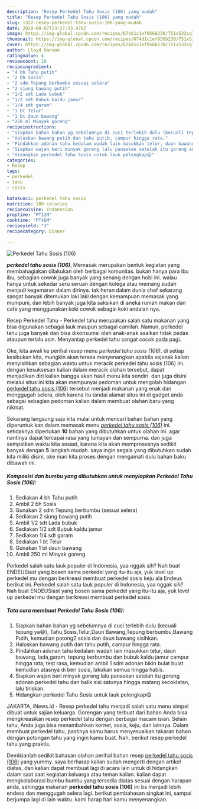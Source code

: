 ```yaml
---
description: "Resep Perkedel Tahu Sosis (106) yang mudah"
title: "Resep Perkedel Tahu Sosis (106) yang mudah"
slug: 1322-resep-perkedel-tahu-sosis-106-yang-mudah
date: 2020-08-07T23:27:53.476Z
image: https://img-global.cpcdn.com/recipes/674d1c1ef956b230/751x532cq70/perkedel-tahu-sosis-106-foto-resep-utama.jpg
thumbnail: https://img-global.cpcdn.com/recipes/674d1c1ef956b230/751x532cq70/perkedel-tahu-sosis-106-foto-resep-utama.jpg
cover: https://img-global.cpcdn.com/recipes/674d1c1ef956b230/751x532cq70/perkedel-tahu-sosis-106-foto-resep-utama.jpg
author: Lloyd Hanson
ratingvalue: 4
reviewcount: 10
recipeingredient:
- "4 bh Tahu putih"
- "2 bh Sosis"
- "2 sdm Tepung berbumbu sesuai selera"
- "2 siung bawang putih"
- "1/2 sdt Lada bubuk"
- "1/2 sdt Bubuk kaldu jamur"
- "1/4 sdt garam"
- "1 bt Telur"
- "1 bt daun bawang"
- "250 ml Minyak goreng"
recipeinstructions:
- "Siapkan bahan bahan yg sebelumnya di cuci terlebih dulu (kecuali tepung ya😄), Tahu,Sosis,Telur,Daun Bawang,Tepung berbumbu,Bawang Putih, kemudian potong2 sosis dan daun bawang sisihkan."
- "Haluskan bawang putih dan tahu putih, campur hingga rata."
- "Pindahkan adonan tahu kedalam wadah lain masukkan telur, daun bawang, lada,garam, tepung berbumbu dan bubuk kaldu jamur campur hingga rata, test rasa, kemudian ambil 1 sdm adonan bikin bulat bulat kemudian atasnya di beri sosis, lakukan semua hingga habis."
- "Siapkan wajan beri minyak goreng lalu panaskan setelah itu goreng adonan perkedel tahu dan balik sisi satunya hingga matang kecoklatan, lalu tiriskan."
- "Hidangkan perkedel Tahu Sosis untuk lauk pelengkap😋"
categories:
- Resep
tags:
- perkedel
- tahu
- sosis

katakunci: perkedel tahu sosis 
nutrition: 289 calories
recipecuisine: Indonesian
preptime: "PT12M"
cooktime: "PT46M"
recipeyield: "3"
recipecategory: Dinner

---
```



![Perkedel Tahu Sosis (106)](https://img-global.cpcdn.com/recipes/674d1c1ef956b230/751x532cq70/perkedel-tahu-sosis-106-foto-resep-utama.jpg)

<b><i>perkedel tahu sosis (106)</i></b>, Memasak merupakan bentuk kegiatan yang membahagiakan dilakukan oleh berbagai komunitas. bukan hanya para ibu ibu, sebagian cowok juga banyak yang senang dengan hobi ini. walau hanya untuk sekedar seru seruan dengan kolega atau memang sudah menjadi kegemaran dalam dirinya. tak heran dalam dunia chef sekarang sangat banyak ditemukan laki laki dengan kemampuan memasak yang mumpuni, dan lebih banyak juga kita saksikan di aneka rumah makan dan cafe yang menggunakan koki cowok sebagai koki andalan nya.

Resep Perkedel Tahu - Perkedel tahu merupakan salah satu makanan yang bisa digunakan sebagai lauk maupun sebagai camilan. Namun, perkedel tahu juga banyak dan bisa dikonsumsi oleh anak-anak asalkan tidak pedas ataupun terlalu asin. Menyantap perkedel tahu sangat cocok pada pagi.

Oke, kita awali ke perihal resep menu <i>perkedel tahu sosis (106)</i>. di setiap kesibukan kita, mungkin akan terasa menyenangkan apabila sejenak kalian menyisihkan sebagian waktu untuk meracik perkedel tahu sosis (106) ini. dengan kesuksesan kalian dalam meracik olahan tersebut, dapat menjadikan diri kalian bangga akan hasil menu kita sendiri. dan juga disini melalui situs ini kita akan mempunyai pedoman untuk mengolah hidangan <u>perkedel tahu sosis (106)</u> tersebut menjadi makanan yang enak dan menggugah selera, oleh karena itu tandai alamat situs ini di gadget anda sebagai sebagian pedoman kalian dalam membuat olahan baru yang nikmat.


Sekarang langsung saja kita mulai untuk mencari bahan bahan yang diperuntuk kan dalam memasak menu <u><i>perkedel tahu sosis (106)</i></u> ini. setidaknya diperlukan <b>10</b> bahan yang dibutuhkan untuk olahan ini. agar nantinya dapat tercapai rasa yang lumayan dan sempurna. dan juga sempatkan waktu kita sesaat, karena kita akan memprosesnya sedikit banyak dengan <b>5</b> langkah mudah. saya ingin segala yang dibutuhkan sudah kita miliki disini, oke mari kita proses dengan mengamati dulu bahan baku dibawah ini.

<!--inarticleads1-->

##### Komposisi dan bumbu yang dibutuhkan untuk menyiapkan Perkedel Tahu Sosis (106):

1. Sediakan 4 bh Tahu putih
1. Ambil 2 bh Sosis
1. Gunakan 2 sdm Tepung berbumbu (sesuai selera)
1. Sediakan 2 siung bawang putih
1. Ambil 1/2 sdt Lada bubuk
1. Sediakan 1/2 sdt Bubuk kaldu jamur
1. Sediakan 1/4 sdt garam
1. Sediakan 1 bt Telur
1. Gunakan 1 bt daun bawang
1. Ambil 250 ml Minyak goreng


Perkedel salah satu lauk populer di Indonesia, yaa nggak sih? Nah buat ENDEUSiast yang bosen sama perkedel yang itu-itu aja, yuk level up perkedel mu dengan berkreasi membuat perkedel sosis keju ala Endeus berikut ini. Perkedel salah satu lauk populer di Indonesia, yaa nggak sih? Nah buat ENDEUSiast yang bosen sama perkedel yang itu-itu aja, yuk level up perkedel mu dengan berkreasi membuat perkedel sosis. 

<!--inarticleads2-->

##### Tata cara membuat Perkedel Tahu Sosis (106):

1. Siapkan bahan bahan yg sebelumnya di cuci terlebih dulu (kecuali tepung ya😄), Tahu,Sosis,Telur,Daun Bawang,Tepung berbumbu,Bawang Putih, kemudian potong2 sosis dan daun bawang sisihkan.
1. Haluskan bawang putih dan tahu putih, campur hingga rata.
1. Pindahkan adonan tahu kedalam wadah lain masukkan telur, daun bawang, lada,garam, tepung berbumbu dan bubuk kaldu jamur campur hingga rata, test rasa, kemudian ambil 1 sdm adonan bikin bulat bulat kemudian atasnya di beri sosis, lakukan semua hingga habis.
1. Siapkan wajan beri minyak goreng lalu panaskan setelah itu goreng adonan perkedel tahu dan balik sisi satunya hingga matang kecoklatan, lalu tiriskan.
1. Hidangkan perkedel Tahu Sosis untuk lauk pelengkap😋


JAKARTA, iNews.id - Resep perkedel tahu menjadi salah satu menu simpel dibuat untuk sajian keluarga. Gorengan yang terbuat dari bahan Anda bisa mengkreasikan resep perkedel tahu dengan berbagai macam isian. Selain tahu, Anda juga bisa menambahkan kornet, sosis, keju, dan lainnya. Dalam membuat perkedel tahu, pastinya kamu harus menyesuaikan takaran bahan dengan potongan tahu yang ingin kamu buat. Nah, berikut resep perkedel tahu yang praktis. 

Demikianlah sedikit bahasan olahan perihal bahan resep <u>perkedel tahu sosis (106)</u> yang yummy. saya berharap kalian sudah mengerti dengan artikel diatas, dan kalian dapat membuat lagi di acara lain untuk di hidangkan dalam saat saat kegiatan keluarga atau teman kalian. kalian dapat mengkolaborasi bumbu bumbu yang tersedia diatas sesuai dengan harapan anda, sehingga makanan <b>perkedel tahu sosis (106)</b> ini bs menjadi lebih endess dan menggugah selera lagi. berikut pembahasan singkat ini, sampai berjumpa lagi di lain waktu. kami harap hari kamu menyenangkan.

